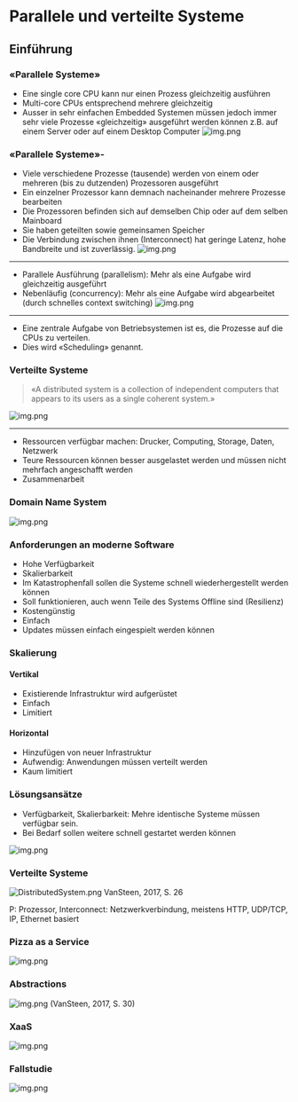 <!-- headingDivider: 3 -->
# Parallele und verteilte Systeme
## Einführung
### «Parallele Systeme»
- Eine single core CPU kann nur einen Prozess gleichzeitig ausführen
- Multi-core CPUs entsprechend mehrere gleichzeitig
- Ausser in sehr einfachen Embedded Systemen müssen jedoch immer sehr viele Prozesse «gleichzeitig» ausgeführt werden können z.B. auf einem Server oder auf einem Desktop Computer
![img.png](htop.png)

### «Parallele Systeme»- 

- Viele verschiedene Prozesse (tausende) werden von einem oder mehreren (bis zu dutzenden) Prozessoren ausgeführt
- Ein einzelner Prozessor kann demnach nacheinander mehrere Prozesse bearbeiten
- Die Prozessoren befinden sich auf demselben Chip oder auf dem selben Mainboard
- Sie haben geteilten sowie gemeinsamen Speicher
- Die Verbindung zwischen ihnen (Interconnect) hat geringe Latenz, hohe Bandbreite und ist zuverlässig.
![img.png](parallelSystems)

---

- Parallele Ausführung (parallelism): Mehr als eine Aufgabe wird gleichzeitig ausgeführt
- Nebenläufig (concurrency): Mehr als eine Aufgabe wird abgearbeitet (durch schnelles context switching)
![img.png](concurrent_vs_parallel.png)

---

- Eine zentrale Aufgabe von Betriebsystemen ist es, die Prozesse auf die CPUs zu verteilen.
- Dies wird «Scheduling» genannt.


### Verteilte Systeme

> «A distributed system is a collection of independent computers that appears to its users as a single coherent system.»

![img.png](DistributedSystem.png)

---

- Ressourcen verfügbar machen: Drucker, Computing, Storage, Daten, Netzwerk
- Teure Ressourcen können besser ausgelastet werden und müssen nicht mehrfach angeschafft werden
- Zusammenarbeit

### Domain Name System
![img.png](DomainNameSystem)


### Anforderungen an moderne Software

- Hohe Verfügbarkeit
- Skalierbarkeit
- Im Katastrophenfall sollen die Systeme schnell wiederhergestellt werden können
- Soll funktionieren, auch wenn Teile des Systems Offline sind (Resilienz)
- Kostengünstig
- Einfach
- Updates müssen einfach eingespielt werden können

### Skalierung
#### Vertikal
- Existierende Infrastruktur wird aufgerüstet
- Einfach
- Limitiert

#### Horizontal
- Hinzufügen von neuer Infrastruktur
- Aufwendig: Anwendungen müssen verteilt werden
- Kaum limitiert

### Lösungsansätze

- Verfügbarkeit, Skalierbarkeit: Mehre identische Systeme müssen verfügbar sein. 
- Bei Bedarf sollen weitere schnell gestartet werden können

![img.png](LoadBalancing.png)

### Verteilte Systeme
![DistributedSystem.png](DistributedSystem.png)
VanSteen, 2017, S. 26

P: Prozessor,
Interconnect: Netzwerkverbindung, meistens HTTP, UDP/TCP, IP, Ethernet basiert

### Pizza as a Service

![img.png](PizzaAsAService.png)

### Abstractions
![img.png](Abstractions.png)
(VanSteen, 2017, S. 30)

### XaaS
![img.png](XaaS.png)


### Fallstudie

![img.png](CaseStudyDashboard.png)